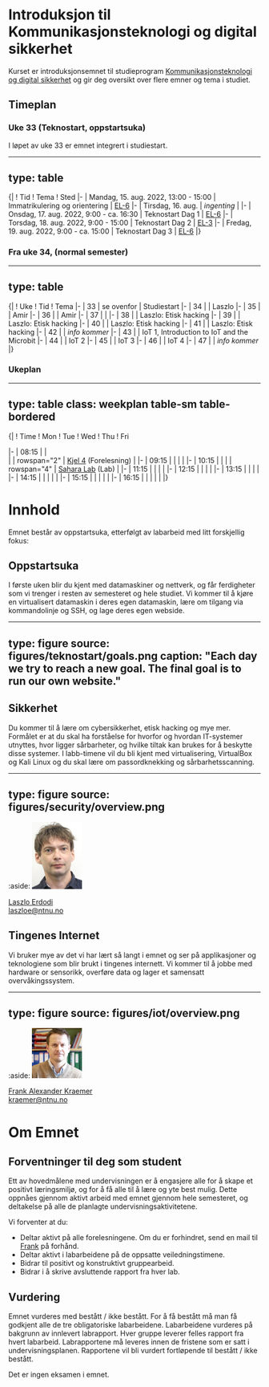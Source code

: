 # Introduksjon til Kommunikasjonsteknologi og digital sikkerhet

Kurset er introduksjonsemnet til studieprogram [Kommunikasjonsteknologi og digital sikkerhet](https://www.ntnu.no/studier/mtkom) og gir deg oversikt over flere emner og tema i studiet.

<!--
<a class="arrow" href="learning-goals.html">Read more about the Learning Goals</a>
-->

## Timeplan


### Uke 33 (Teknostart, oppstartsuka)

I løpet av uke 33 er emnet integrert i studiestart. 


---
type: table
---
{|
! Tid
! Tema
! Sted
|-
| Mandag, 15. aug. 2022, 13:00 - 15:00
| Immatrikulering og orientering
| [EL-6](https://link.mazemap.com/kolUEtCs)
|-
| Tirsdag, 16. aug.
| _ingenting_
|
|-
| Onsdag, 17. aug. 2022, 9:00 - ca. 16:30
| Teknostart Dag 1
| [EL-6](https://link.mazemap.com/kolUEtCs)
|-
| Torsdag, 18. aug. 2022, 9:00 - 15:00
| Teknostart Dag 2
| [EL-3](https://link.mazemap.com/QqBVasau)
|-
| Fredag, 19. aug. 2022, 9:00 - ca. 15:00
| Teknostart Dag 3
| [EL-6](https://link.mazemap.com/kolUEtCs)
|}


### Fra uke 34, (normal semester)

---
type: table
---
{|
! Uke
! Tid
! Tema 
|-
| 33
| se ovenfor
| Studiestart
|-
| 34
| 
| Laszlo
|-
| 35
|
| Amir
|-
| 36
|
| Amir
|-
| 37
|
| 
|-
| 38
|
| Laszlo: Etisk hacking
|-
| 39
|
| Laszlo: Etisk hacking
|-
| 40
|
| Laszlo: Etisk hacking
|-
| 41
|
| Laszlo: Etisk hacking
|-
| 42
| 
| _info kommer_
|-
| 43
|
| IoT 1, Introduction to IoT and the Microbit
|-
| 44
|
| IoT 2
|-
| 45
|
| IoT 3
|-
| 46
|
| IoT 4
|-
| 47
|
| _info kommer_
|}


### Ukeplan

---
type: table
class: weekplan table-sm table-bordered
---
{|
! Time
! Mon
! Tue
! Wed
! Thu
! Fri

|-
| 08:15
| 
|  
|
| rowspan="2" | [Kjel 4](https://link.mazemap.com/QO2zpqJ0) (Forelesning)
|
|-
| 09:15
| 
|
|
|
|-
| 10:15
| 
|
|
| rowspan="4" | [Sahara Lab](https://link.mazemap.com/pR24A3cf) (Lab)
| 
|-
| 11:15
|
|
| 
|
|-
| 12:15
|
|
|
|
|-
| 13:15
|
|
|
| 
|-
| 14:15
|
|
|
|
|
|-
| 15:15
|
|
|
|
|
|-
| 16:15
|
|
|
|
|
|}



# Innhold

Emnet består av oppstartsuka, etterfølgt av labarbeid med litt forskjellig fokus:

## Oppstartsuka

I første uken blir du kjent med datamaskiner og nettverk, og får ferdigheter som vi trenger i resten av semesteret og hele studiet. Vi kommer til å kjøre en virtualisert datamaskin i deres egen datamaskin, lære om tilgang via kommandolinje og SSH, og lage deres egen webside.

---
type: figure
source: figures/teknostart/goals.png
caption: "Each day we try to reach a new goal. The final goal is to run our own website."
---


## Sikkerhet

Du kommer til å lære om cybersikkerhet, etisk hacking og mye mer. 
Formålet er at du skal ha forståelse for hvorfor og hvordan IT-systemer utnyttes, hvor ligger sårbarheter, og hvilke tiltak kan brukes for å beskytte disse systemer. 
I labb-timene vil du bli kjent med virtualisering, VirtualBox og Kali Linux og du skal lære om passordknekking og sårbarhetsscanning.

---
type: figure
source: figures/security/overview.png
---

:aside: <img src="figures/laszlo.jpg" width="100px"><p><a href="">Laszlo Erdodi</a><br/><i class="far fa-envelope"></i> laszloe@ntnu.no</p>


## Tingenes Internet

Vi bruker mye av det vi har lært så langt i emnet og ser på applikasjoner og teknologiene som blir brukt i tingenes internett. Vi kommer til å jobbe med hardware or sensorikk, overføre data og lager et samensatt overvåkingssystem.

---
type: figure
source: figures/iot/overview.png
---

:aside: <img src="figures/frank.jpg" width="100px"><p><a href="https://www.ntnu.edu/employees/kraemer">Frank Alexander Kraemer</a><br/><i class="far fa-envelope"></i> kraemer@ntnu.no</p>


# Om Emnet

## Forventninger til deg som student

Ett av hovedmålene med undervisningen er å engasjere alle for å skape et positivt læringsmiljø, og for å få alle til å lære og yte best mulig. Dette oppnåes gjennom aktivt arbeid med emnet gjennom hele semesteret, og deltakelse på alle de planlagte undervisningsaktivitetene.

Vi forventer at du:

- Deltar aktivt på alle forelesningene. Om du er forhindret, send en mail til [Frank](mailto:kraemer@ntnu.no) på forhånd.
- Deltar aktivt i labarbeidene på de oppsatte veiledningstimene.
- Bidrar til positivt og konstruktivt gruppearbeid.
- Bidrar i å skrive avsluttende rapport fra hver lab.

## Vurdering

Emnet vurderes med bestått / ikke bestått. For å få bestått må man få godkjent alle de tre obligatoriske labarbeidene. Labarbeidene vurderes på bakgrunn av innlevert labrapport. Hver gruppe leverer felles rapport fra hvert labarbeid. Labrapportene må leveres innen de fristene som er satt i undervisningsplanen. Rapportene vil bli vurdert fortløpende til bestått / ikke bestått.

Det er ingen eksamen i emnet.

